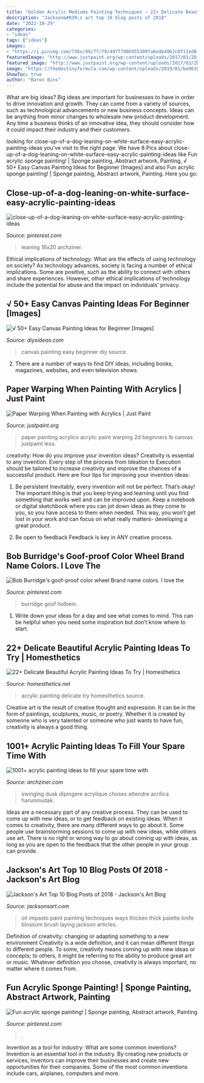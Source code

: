 ```yaml
---
title: "Golden Acrylic Mediums Painting Techniques ~ 22+ Delicate Beautiful Acrylic Painting Ideas To Try"
description: "Jackson&#039;s art top 10 blog posts of 2018"
date: "2022-10-29"
categories:
- "ideas"
tags: ["ideas"]
images:
- "https://i.pinimg.com/736x/49/7f/79/497f790b955309fa6e4b4962c8f11ed8.jpg"
featuredImage: "http://www.justpaint.org/wp-content/uploads/2017/03/2D_HBwater_CanvasPpr_less_c.jpg"
featured_image: "http://www.justpaint.org/wp-content/uploads/2017/03/2D_HBwater_CanvasPpr_less_c.jpg"
image: "https://thedestinyformula.com/wp-content/uploads/2019/01/be9638dd0d1254ec0234c39986c155e9.jpg"
ShowToc: true
author: "Baron Bins"
---
```



What are big ideas?
Big ideas are important for businesses to have in order to drive innovation and growth. They can come from a variety of sources, such as technological advancements or new business concepts. Ideas can be anything from minor changes to wholesale new product development. Any time a business thinks of an innovative idea, they should consider how it could impact their industry and their customers.

	

		
looking for close-up-of-a-dog-leaning-on-white-surface-easy-acrylic-painting-ideas you've visit to the right page. We have 8 Pics about close-up-of-a-dog-leaning-on-white-surface-easy-acrylic-painting-ideas like Fun acrylic sponge painting! | Sponge painting, Abstract artwork, Painting, √ 50+ Easy Canvas Painting Ideas for Beginner [Images] and also Fun acrylic sponge painting! | Sponge painting, Abstract artwork, Painting. Here you go:
		
    
## Close-up-of-a-dog-leaning-on-white-surface-easy-acrylic-painting-ideas

<img loading=lazy src="https://i.pinimg.com/736x/88/e2/61/88e261c9c3b003212cd220fe40a2fbe3.jpg" onerror="this.onerror=null;this.src='https://tse3.mm.bing.net/th?id=OIP.YU8XcDEEKmMSlkXNh9PIdwHaHa&amp;pid=15.1';" alt="close-up-of-a-dog-leaning-on-white-surface-easy-acrylic-painting-ideas">

_Source: pinterest.com_

>leaning 16x20 archziner. 

	

Ethical implications of technology: What are the effects of using technology on society?
As technology advances, society is facing a number of ethical implications. Some are positive, such as the ability to connect with others and share experiences. However, other ethical implications of technology include the potential for abuse and the impact on individuals’ privacy.

    
## √ 50+ Easy Canvas Painting Ideas For Beginner [Images]

<img loading=lazy src="https://thedestinyformula.com/wp-content/uploads/2019/01/be9638dd0d1254ec0234c39986c155e9.jpg" onerror="this.onerror=null;this.src='https://tse4.mm.bing.net/th?id=OIP.iLUJv6pgvLc_mdJ88aPrYgHaJi&amp;pid=15.1';" alt="√ 50+ Easy Canvas Painting Ideas for Beginner [Images]">

_Source: diysideas.com_

>canvas painting easy beginner diy source. 

	

2. There are a number of ways to find DIY ideas, including books, magazines, websites, and even television shows.

    
## Paper Warping When Painting With Acrylics | Just Paint

<img loading=lazy src="http://www.justpaint.org/wp-content/uploads/2017/03/2D_HBwater_CanvasPpr_less_c.jpg" onerror="this.onerror=null;this.src='https://tse1.mm.bing.net/th?id=OIP.qW5VGSrEwCt6x9NQio0fAAHaD2&amp;pid=15.1';" alt="Paper Warping When Painting with Acrylics | Just Paint">

_Source: justpaint.org_

>paper painting acrylics acrylic paint warping 2d beginners lb canvas justpaint less. 

	

creativity: How do you improve your invention ideas?
Creativity is essential to any invention. Every step of the process from Ideation to Execution should be tailored to increase creativity and improve the chances of a successful product. Here are four tips for improving your invention ideas:
1. Be persistent
Inevitably, every invention will not be perfect. That’s okay! The important thing is that you keep trying and learning until you find something that works well and can be improved upon. Keep a notebook or digital sketchbook where you can jot down ideas as they come to you, so you have access to them when needed. This way, you won’t get lost in your work and can focus on what really matters- developing a great product.

2. Be open to feedback
Feedback is key in ANY creative process.

    
## Bob Burridge&#039;s Goof-proof Color Wheel Brand Name Colors. I Love The

<img loading=lazy src="https://s-media-cache-ak0.pinimg.com/736x/b7/86/06/b786060fcb709d68a41fd475ff3a5ebe.jpg" onerror="this.onerror=null;this.src='https://tse3.mm.bing.net/th?id=OIP.PjEzOFfhye-1Wruf12pVkwHaIR&amp;pid=15.1';" alt="Bob Burridge&#039;s goof-proof color wheel Brand name colors. I love the">

_Source: pinterest.com_

>burridge goof holbein. 

	

1. Write down your ideas for a day and see what comes to mind. This can be helpful when you need some inspiration but don’t know where to start.

    
## 22+ Delicate Beautiful Acrylic Painting Ideas To Try | Homesthetics

<img loading=lazy src="https://cdn.homesthetics.net/wp-content/uploads/2016/07/20-Delicate-Beautiful-Acrylic-Painting-Ideas-homesthetics-3.jpg" onerror="this.onerror=null;this.src='https://tse2.mm.bing.net/th?id=OIP.UUUBMgVeRCQwoqg_p2dvKgHaKc&amp;pid=15.1';" alt="22+ Delicate Beautiful Acrylic Painting Ideas To Try | Homesthetics">

_Source: homesthetics.net_

>acrylic painting delicate try homesthetics source. 

	

Creative art is the result of creative thought and expression. It can be in the form of paintings, sculptures, music, or poetry. Whether it is created by someone who is very talented or someone who just wants to have fun, creativity is always a good thing.

    
## 1001+ Acrylic Painting Ideas To Fill Your Spare Time With

<img loading=lazy src="https://archziner.com/wp-content/uploads/2020/01/woman-swinging-on-a-swing-at-dusk-canvas-painting-ideas-large-moon-in-the-background-dark-blue-sky-tree-with-no-leaves.jpeg" onerror="this.onerror=null;this.src='https://tse4.mm.bing.net/th?id=OIP.4hZYc6XBGFno6UEtpVaq9QHaJV&amp;pid=15.1';" alt="1001+ acrylic painting ideas to fill your spare time with">

_Source: archziner.com_

>swinging dusk dipingere acrylique choses attendre acrilica harunmudak. 

	

Ideas are a necessary part of any creative process. They can be used to come up with new ideas, or to get feedback on existing ideas. When it comes to creativity, there are many different ways to go about it. Some people use brainstorming sessions to come up with new ideas, while others use art. There is no right or wrong way to go about coming up with ideas, as long as you are open to the feedback that the other people in your group can provide.

    
## Jackson&#039;s Art Top 10 Blog Posts Of 2018 - Jackson&#039;s Art Blog

<img loading=lazy src="https://www.jacksonsart.com/blog/wp-content/uploads/2018/12/1.-small-blossom-detail-Takahashi.jpg" onerror="this.onerror=null;this.src='https://tse4.mm.bing.net/th?id=OIP.L7pcdBqSD1q_uWogaTzksAHaFj&amp;pid=15.1';" alt="Jackson&#039;s Art Top 10 Blog Posts of 2018 - Jackson&#039;s Art Blog">

_Source: jacksonsart.com_

>oil impasto paint painting techniques ways thicken thick palette knife blossom brush laying jackson articles. 

	

Definition of creativity: changing or adapting something to a new environment
Creativity is a wide definition, and it can mean different things to different people. To some, creativity means coming up with new ideas or concepts; to others, it might be referring to the ability to produce great art or music. Whatever definition you choose, creativity is always important, no matter where it comes from.

    
## Fun Acrylic Sponge Painting! | Sponge Painting, Abstract Artwork, Painting

<img loading=lazy src="https://i.pinimg.com/736x/49/7f/79/497f790b955309fa6e4b4962c8f11ed8.jpg" onerror="this.onerror=null;this.src='https://tse2.mm.bing.net/th?id=OIP.t0c0EaaDBLEk4EPR0G7P5QHaFx&amp;pid=15.1';" alt="Fun acrylic sponge painting! | Sponge painting, Abstract artwork, Painting">

_Source: pinterest.com_

>. 

	

Invention as a tool for industry: What are some common inventions?
Invention is an essential tool in the industry. By creating new products or services, inventors can improve their businesses and create new opportunities for their companies. Some of the most common inventions include cars, airplanes, computers and more.

